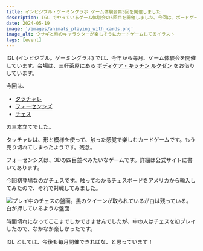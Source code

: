```yaml
---
title: インビジブル・ゲーミングラボ ゲーム体験会第5回を開催しました
description: IGL でやっているゲーム体験会の5回目を開催しました。今回は、ボードゲーム会でした。
date: 2024-05-19
image: '/images/animals_playing_with_cards.png'
image_alt: ウサギと熊のキャラクターが楽しそうにカードゲームしてるイラスト
tags: [event]
---
```


IGL (インビジブル。ゲーミングラボ) では、今年から毎月、ゲーム体験会を開催しています。会場は、三軒茶屋にある [ボディケア・キッチン ルクゼン](https://luxen.jp/) をお借りしています。

今回は、

- [タッチャレ](https://camp-fire.jp/projects/view/681357)
- [フォーセンシズ](https://sugorokuya.jp/p/four-senses)
- [チェス](https://www.chesshouse.com/collections/chess-for-blind-or-visually-impaired/products/wooden-chess-set-for-the-blind-3-75-inch-king)

の三本立てでした。

タッチャレは、形と模様を使って、触った感覚で楽しむカードゲームです。もう売り切れてしまったようです。残念。

フォーセンシズは、3Dの四目並べみたいなゲームです。詳細は公式サイトに書いてあります。

今回初登場なのがチェスです。触ってわかるチェスボードをアメリカから輸入してみたので、それで対戦してみました。

![プレイ中のチェスの盤面。黒のクイーンが取られているが白は残っている。白が押しているような盤面]({{site.baseurl}}/images/chess_playing.jpg#wide)

時間切れになってここまでしかできませんでしたが、中の人はチェスを初プレイしたので、なかなか楽しかったです。

IGL としては、今後も毎月開催できればな、と思っています！
